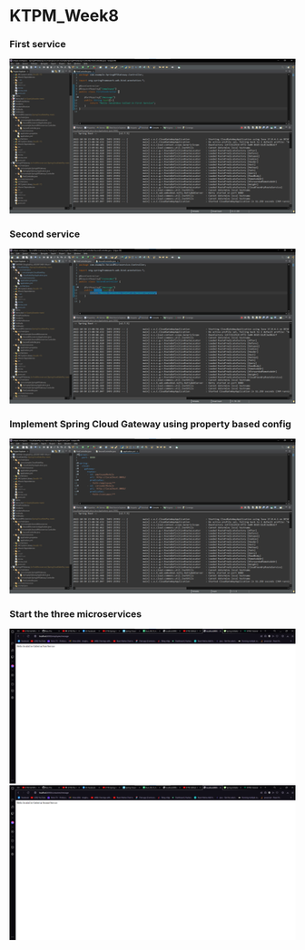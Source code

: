# KTPM_Week8

<h3>First service</h3>
<img src="Minhchung/Screenshot 2022-10-30 231018.png" >

<h3>Second service</h3>
<img src="Minhchung/Screenshot 2022-10-30 231032.png" >


<h3>Implement Spring Cloud Gateway using property based config</h3>
<img src="Minhchung/Screenshot 2022-10-30 231338.png" >

<h3>Start the three microservices</h3>
<img src="Minhchung/Screenshot 2022-10-30 231405.png" >
<img src="Minhchung/Screenshot 2022-10-30 231421.png" >
